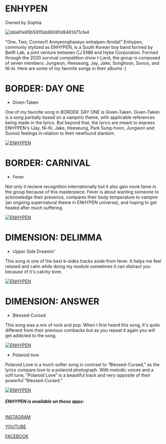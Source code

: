# ENHYPEN 
Owned by Sophia


![dda91e95b5915bb86081d8461d71cfe4](https://user-images.githubusercontent.com/102729941/161068071-186ecba1-86b8-43ed-8eb3-f637e1d17f4e.jpg)

"One, Two, Connect! Annyeonghaseyo enhaipen-ibnida!" Enhypen, commonly stylized as ENHYPEN, is a South Korean boy 
band formed by Belift Lab, a joint venture between CJ ENM and Hybe Corporation. Formed through the 2020 survival competition show I-Land, the group is composed of seven members: Jungwon, Heeseung, Jay, Jake, Sunghoon, Sunoo, and Ni-ki. Here are some of my favorite songs in their albums :)

# BORDER: DAY ONE 

- Given-Taken

One of my favorite song in BORDER: DAY ONE is Given-Taken. Given-Taken is a song partially based on a vampiric theme, with applicable references being made in the lyrics. But beyond that, the lyrics are meant to express ENHYPEN's (Jay, Ni-Ki, Jake, Heeseung, Park Sung-hoon, Jungwon and Sunoo) feelings in relation to their newfound stardom.

[![ENHYPEN](https://user-images.githubusercontent.com/102729941/161172949-1fb6b8e5-d6a2-4d9f-8b16-b3d238ecc685.jpg)](https://youtu.be/nQ6wLuYvGd4) 

# BORDER: CARNIVAL 

- Fever

Not only it recieve recognition internationally but it also gain more fame in the group because of this masterpiece. 
Fever is about wanting someone to acknowledge their presence, compares their body temperature to vampire (an ongoing supernatural theme in ENHYPEN universe), and hoping to get healed after much suffering.

[![ENHYPEN](https://user-images.githubusercontent.com/102729941/161175084-08814854-fe22-45fc-a165-53418dbc90d0.jpg)](https://youtu.be/X7d6Dt17yHk) 

# DIMENSION: DELIMMA 

- Upper Side Dreamin'

This song is one of the best b-sides tracks aside from fever. It helps me feel relaxed and calm while doing my module sometimes it can distract you because of it's catchy tone.  

[![ENHYPEN](https://user-images.githubusercontent.com/102729941/161177685-70e92118-644e-4975-9f4a-190bd7f26b22.jpg)](https://youtu.be/CBA4tgpHcEc)

# DIMENSION: ANSWER
 
- Blessed-Cursed



This song was a mix of rock and pop. When I first heard this song, it's quite different from their previous combacks but as you repeat it again you will get addicted to the song. 

[![ENHYPEN](https://user-images.githubusercontent.com/102729941/161178884-9d9757f9-080d-4824-8f4f-960752a98e1c.jpg)](https://youtu.be/osmHArcf_aE)

- Polaroid love

Polaroid Love is a much softer song in contrast to “Blessed-Cursed,” as the lyrics compare love to a polaroid photograph. With melodic voices and a soft tune, “Polaroid Love” is a beautiful track and very opposite of their powerful “Blessed-Cursed.”

[![ENHYPEN](https://user-images.githubusercontent.com/102729941/161179509-63e7a130-db26-4624-a734-cb5976a27d23.jpg)](https://youtu.be/vRdZVDWs3BI)







###### **ENHYPEN is available on these apps:**

[INSTAGRAM](https://instagram.com/enhypen?utm_medium=copy_link)

[YOUTUBE](https://youtube.com/c/ENHYPENOFFICIAL)

[FACEBOOK](https://www.facebook.com/officialENHYPEN)














